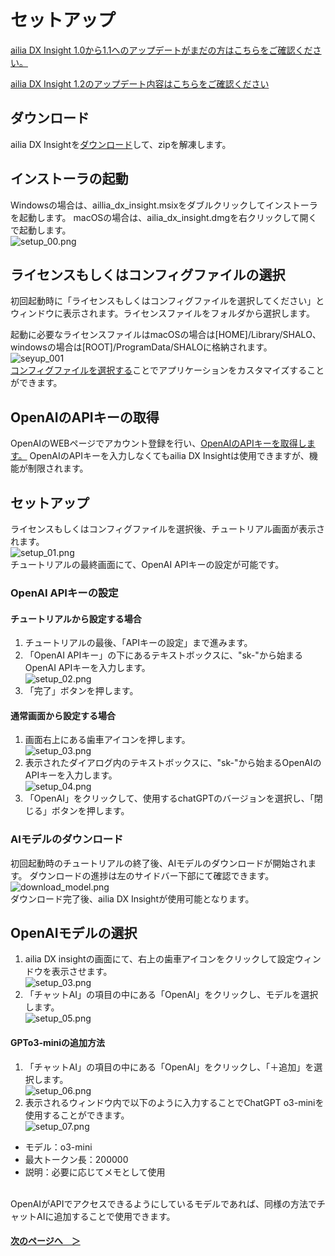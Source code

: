 # セットアップ
[ailia DX Insight 1.0から1.1へのアップデートがまだの方はこちらをご確認ください。](v1_1update.md)<br>

[ailia DX Insight 1.2のアップデート内容はこちらをご確認ください](v1_2update.md)

## ダウンロード
ailia DX Insightを<a href="https://ailia.ai/dx/" target="_blank">ダウンロード</a>して、zipを解凍します。
## インストーラの起動
Windowsの場合は、aillia_dx_insight.msixをダブルクリックしてインストーラを起動します。 macOSの場合は、ailia_dx_insight.dmgを右クリックして開くで起動します。<br>
![setup_00.png](/img/setup_00.png)<br>
## ライセンスもしくはコンフィグファイルの選択
初回起動時に「ライセンスもしくはコンフィグファイルを選択してください」とウィンドウに表示されます。ライセンスファイルをフォルダから選択します。<br>

起動に必要なライセンスファイルはmacOSの場合は[HOME]/Library/SHALO、windowsの場合は[ROOT]/ProgramData/SHALOに格納されます。<br>
![seyup_001](/img/setup_001.jpg)<br>
[コンフィグファイルを選択する](ConfigFile.md)ことでアプリケーションをカスタマイズすることができます。

## OpenAIのAPIキーの取得
OpenAIのWEBページでアカウント登録を行い、[OpenAIのAPIキーを取得します。](OpenAI_APIKey.md) OpenAIのAPIキーを入力しなくてもailia DX Insightは使用できますが、機能が制限されます。
## セットアップ
ライセンスもしくはコンフィグファイルを選択後、チュートリアル画面が表示されます。<br>
![setup_01.png](/img/setup_01.jpg)<br>
チュートリアルの最終画面にて、OpenAI APIキーの設定が可能です。
### OpenAI APIキーの設定
#### チュートリアルから設定する場合
1. チュートリアルの最後、「APIキーの設定」まで進みます。
1. 「OpenAI APIキー」の下にあるテキストボックスに、"sk-"から始まるOpenAI APIキーを入力します。<br>
![setup_02.png](/img/setup_02.jpg)<br>
1. 「完了」ボタンを押します。
#### 通常画面から設定する場合
1. 画面右上にある歯車アイコンを押します。<br>
![setup_03.png](/img/setup_03.png)<br>
1. 表示されたダイアログ内のテキストボックスに、"sk-"から始まるOpenAIのAPIキーを入力します。<br>
![setup_04.png](/img/setup_04.png)<br>
1. 「OpenAI」をクリックして、使用するchatGPTのバージョンを選択し、「閉じる」ボタンを押します。
### AIモデルのダウンロード
初回起動時のチュートリアルの終了後、AIモデルのダウンロードが開始されます。
ダウンロードの進捗は左のサイドバー下部にて確認できます。<br>
![download_model.png](/img/download_model.png)<br>
ダウンロード完了後、ailia DX Insightが使用可能となります。

## OpenAIモデルの選択
1. ailia DX insightの画面にて、右上の歯車アイコンをクリックして設定ウィンドウを表示させます。<br>
![setup_03.png](/img/setup_03.png)<br>
1. 「チャットAI」の項目の中にある「OpenAI」をクリックし、モデルを選択します。<br>
![setup_05.png](/img/setup_05.png)<br>

#### GPTo3-miniの追加方法
1. 「チャットAI」の項目の中にある「OpenAI」をクリックし、「＋追加」を選択します。<br>
![setup_06.png](/img/setup_06.png)<br>
1. 表示されるウィンドウ内で以下のように入力することでChatGPT o3-miniを使用することができます。<br>
![setup_07.png](/img/setup_07.png)<br>
  * モデル：o3-mini
  * 最大トークン長：200000
  * 説明：必要に応じてメモとして使用

<br>
OpenAIがAPIでアクセスできるようにしているモデルであれば、同様の方法でチャットAIに追加することで使用できます。


<br>

#### [次のページへ&emsp;＞](v1_2update.md)